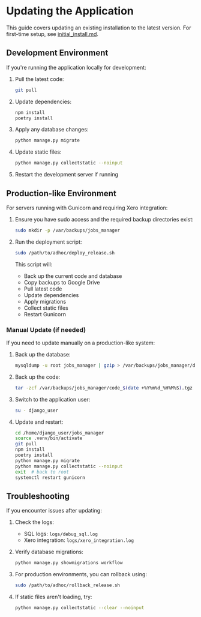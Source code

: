 # Updating the Application

This guide covers updating an existing installation to the latest version. For first-time setup, see [initial_install.md](initial_install.md).

## Development Environment

If you're running the application locally for development:

1. Pull the latest code:
   ```bash
   git pull
   ```

2. Update dependencies:
   ```bash
   npm install
   poetry install
   ```

3. Apply any database changes:
   ```bash
   python manage.py migrate
   ```

4. Update static files:
   ```bash
   python manage.py collectstatic --noinput
   ```

5. Restart the development server if running

## Production-like Environment

For servers running with Gunicorn and requiring Xero integration:

1. Ensure you have sudo access and the required backup directories exist:
   ```bash
   sudo mkdir -p /var/backups/jobs_manager
   ```

2. Run the deployment script:
   ```bash
   sudo /path/to/adhoc/deploy_release.sh
   ```

   This script will:
   - Back up the current code and database
   - Copy backups to Google Drive
   - Pull latest code
   - Update dependencies
   - Apply migrations
   - Collect static files
   - Restart Gunicorn

### Manual Update (if needed)

If you need to update manually on a production-like system:

1. Back up the database:
   ```bash
   mysqldump -u root jobs_manager | gzip > /var/backups/jobs_manager/db_$(date +%Y%m%d_%H%M%S).sql.gz
   ```

2. Back up the code:
   ```bash
   tar -zcf /var/backups/jobs_manager/code_$(date +%Y%m%d_%H%M%S).tgz -C /home/django_user --exclude='gunicorn.sock' jobs_manager
   ```

3. Switch to the application user:
   ```bash
   su - django_user
   ```

4. Update and restart:
   ```bash
   cd /home/django_user/jobs_manager
   source .venv/bin/activate
   git pull
   npm install
   poetry install
   python manage.py migrate
   python manage.py collectstatic --noinput
   exit  # back to root
   systemctl restart gunicorn
   ```

## Troubleshooting

If you encounter issues after updating:

1. Check the logs:
   - SQL logs: `logs/debug_sql.log`
   - Xero integration: `logs/xero_integration.log`

2. Verify database migrations:
   ```bash
   python manage.py showmigrations workflow
   ```

3. For production environments, you can rollback using:
   ```bash
   sudo /path/to/adhoc/rollback_release.sh
   ```

4. If static files aren't loading, try:
   ```bash
   python manage.py collectstatic --clear --noinput